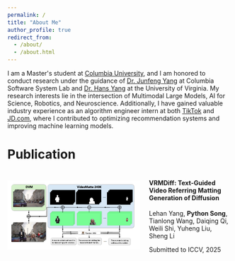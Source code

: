 ```yaml
---
permalink: /
title: "About Me"
author_profile: true
redirect_from: 
  - /about/
  - /about.html
---
```



I am a Master's student at [Columbia University](https://www.columbia.edu/), and I am honored to conduct research under the guidance of [Dr. Junfeng Yang](https://www.cs.columbia.edu/~junfeng/) at Columbia Software System Lab and [Dr. Hans Yang](https://bio.lehanyang.info/) at the University of Virginia. My research interests lie in the intersection of Multimodal Large Models, AI for Science, Robotics, and Neuroscience. Additionally, I have gained valuable industry experience as an algorithm engineer intern at both [TikTok](https://www.tiktok.com/) and [JD.com](https://www.jd.com/), where I contributed to optimizing recommendation systems and improving machine learning models.



Publication
======
<div style="display: flex; align-items: center; justify-content: center;">
  <img src="https://github.com/Geeksongs/geeksongs.github.io/raw/master/images/pub1.png" alt="My Image" width="300" />
  <div style="margin-left: 20px;">
    <h4><strong>VRMDiff: Text-Guided Video Referring Matting Generation of Diffusion</strong></h4>
    <p>Lehan Yang, <strong>Python Song</strong>, Tianlong Wang, Daiqing Qi, Weili Shi, Yuheng Liu, Sheng Li</p>
    <p>Submitted to ICCV, 2025</p>
  </div>
</div>


